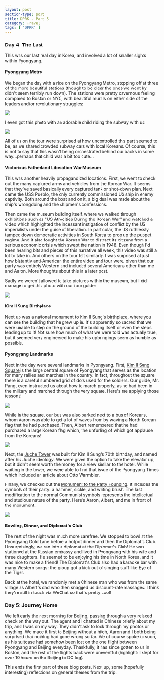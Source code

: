 ```yaml
---
layout: post
section-type: post
title: DPRK - Part 5
category: Travel
tags: [ 'DPRK' ]
---
```


### Day 4: The Last

This was our last real day in Korea, and involved a lot of smaller sights within
Pyongyang.

#### Pyongyang Metro

We began the day with a ride on the Pyongyang Metro, stopping off at three of the
more beautiful stations (though to be clear the ones we went by didn't seem terribly
run down). The stations were pretty cavernous feeling compared to Boston or NYC, with
beautiful murals on either side of the leaders and/or revolutionary struggles:

![](https://dl.dropboxusercontent.com/s/vw3lenbzsyoxxnn/P3170239.JPG?dl=0)

I even got this photo with an adorable child riding the subway with us:

![](https://dl.dropboxusercontent.com/s/6l7a1lepbbantzy/P3170256.JPG?dl=0)

All of us on the tour were surprised at how uncontrolled this part seemed to be,
as we shared crowded subway cars with local Koreans. Of course, this is not to say
that this wasn't being orchestrated behind our backs in some way...perhaps that
child was a bit too cute...

#### Victorious Fatherland Liberation War Museum

This was another heavily propagandized locations. First, we went to check out
the many captured arms and vehicles from the Korean War. It seems that they've
saved basically every captured tank or shot-down plan. Next came the
USS Pueblo, the only currently commissioned US ship in enemy captivity. Both
around the boat and on it, a big deal was made about the ship's wrongdoing
and the shipmen's confessions.

Then came the museum building itself, where we walked through exhibitions
such as "US Atrocities During the Korean War" and watched a video which
highlighted the incessant instigation of conflict by the US imperialists
under the guise of liberation. In particular, the US ruthlessly tamped down
democratic activities in South Korea to prop up the puppet regime. And it also
fought the Korean War to distract its citizens from a serious economic crisis
which swept the nation in 1948. Even though I'd been hearing bits and pieces
of this narrative all week, this video was still a lot to take in. And others
on the tour felt similarly. I was surprised at just how blatantly anti-American
the entire video and tour were, given that our party was entirely Western
and included several Americans other than me and Aaron. More thoughts
about this in a later post. 

Sadly we weren't allowed to take pictures within the museum, but I did manage
to get this photo with our tour guide:

![](https://dl.dropboxusercontent.com/s/qmn5r9sigpdkxwu/P3170298.JPG?dl=0)

#### Kim Il Sung Birthplace

Next up was a national monument to Kim Il Sung's birthplace, where you can see the
building that he grew up in. It's apparently so sacred that we were unable to step
on the ground of the building itself or even the steps leading up to it!
Not sure how much of what we were told was actually true, but it seemed very
engineered to make his upbringings seem as humble as possible.

#### Pyongyang Landmarks

Next in the day were several landmarks in Pyongyang.
First, [Kim Il Sung Square](https://en.wikipedia.org/wiki/Kim_Il-sung_Square)
is the large central square of Pyongyang that serves as the location for
many rallies and marches in the country. In fact, throughout the square
there is a careful numbered grid of dots used for the soldiers. Our guide,
Mr. Pang, even instructed us about how to march properly, as he had been in
the military and marched through the very square. Here's me applying those
lessons!

![](https://dl.dropboxusercontent.com/s/4qf4vmflrq2vcyk/IMG_6248.jpg?dl=0)

While in the square, our bus was also parked next to a bus of Koreans, whom
Aaron was able to get a lot of waves from by waving a North Korean flag
that he had purchased. Then, Albert remembered that he had purchased a
large Korean flag which, the unfurling of which got applause from the Koreans!

![](https://dl.dropboxusercontent.com/s/nuurvbez0xvufs3/P3180320.JPG?dl=0)

Next, the [Juche Tower](https://en.wikipedia.org/wiki/Juche_Tower) was built for
Kim Il Sung's 70th birthday, and named after his Juche ideology. We were given
the option to take the elevator up, but it didn't seem worth the money for
a view similar to the hotel. While waiting in the tower, we were able to find
that issue of the Pyongyang Times which included an article about Otto Warmbier.

Finally, we checked out the
[Monument to the Party Founding](https://en.wikipedia.org/wiki/Monument_to_Party_Founding).
It includes the symbols of their party: a hammer, sickle, and writing brush.
The last modification to the normal Communist symbols represents the intellectual
and studious nature of the party. Here's Aaron, Albert, and me in front of the
monument:

![](https://dl.dropboxusercontent.com/s/zb30z7bsj0uobnv/P3180329.JPG?dl=0)

#### Bowling, Dinner, and Diplomat's Club

The rest of the night was much more carefree. We stopped to bowl at the
Pyongyang Gold Lane before a hotpot dinner and then the Diplomat's Club.
Unsurprisingly, we ran into a diplomat at the Diplomat's Club! He was
stationed at the Russian embassy and lived in Pyongyang with his wife and
three daughters. He seemed to be enjoying his time in North Korea, and it was
nice to make a friend! The Diplomat's Club also had a karaoke bar with
many Western songs: the group got a kick out of singing stuff like Eye of the
Tiger.

Back at the hotel, we randomly met a Chinese man who was from the same village
as Albert's dad who then snagged us discount-rate massages. I think they're
still in touch via WeChat so that's pretty cool!

### Day 5: Journey Home

We left early the next morning for Beijing, passing through a very relaxed check
on the way out. The agent and I chatted in Chinese briefly about my trip, and I
was on my way. They didn't ask to look through my photos or anything.
We made it first to Beijing without a hitch, Aaron and I both being surprised
that nothing had gone wrong so far. We of course spoke to soon, as his suitcase
had somehow been lost on the one flight between Pyongyang and Beijing everyday.
Thankfully, it has since gotten to us in Boston, and the rest of the flights
back were uneventful (highlight: I slept for over 10 hours on the Beijing to DC leg).

This ends the first part of these blog posts.
Next up, some (hopefully interesting) reflections on general themes from the trip.